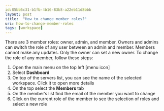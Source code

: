 ```yaml
---
id:85bb5c31-b1fb-4b16-83b8-a22eb11d8bbb
layout: post
title:  "How to change member roles?"
uri: how-to-change-member-roles
tags: [workspace]
---
```


There are 3 member roles: owner, admin, and member. Owners and admins can switch the role of any user between an admin and member. Members cannot make any updates. Only the owner can set a new owner. To change the role of any member, follow these steps:

<!-- more -->

1.  Open the main menu on the top left \[menu icon\]
2.  Select **Dashboard**
3.  On top of the servers list, you can see the name of the selected workspace. Click it to open more details
4.  On the top select the **Members** tab
5.  On the member’s list find the email of the member you want to change
6.  Click on the current role of the member to see the selection of roles and select a new role